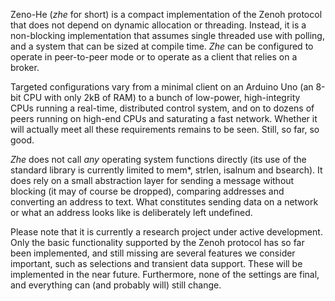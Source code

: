 Zeno-He (*zhe* for short) is a compact implementation of the Zenoh protocol that does not depend on dynamic allocation or threading. Instead, it is a non-blocking implementation that assumes single threaded use with polling, and a system that can be sized at compile time. *Zhe* can be configured to operate in peer-to-peer mode or to operate as a client that relies on a broker.

Targeted configurations vary from a minimal client on an Arduino Uno (an 8-bit CPU with only 2kB of RAM) to a bunch of low-power, high-integrity CPUs running a real-time, distributed control system, and on to dozens of peers running on high-end CPUs and saturating a fast network. Whether it will actually meet all these requirements remains to be seen. Still, so far, so good.

*Zhe* does not call *any* operating system functions directly (its use of the standard library is currently limited to mem*, strlen, isalnum and bsearch). It does rely on a small abstraction layer for sending a message without blocking (it may of course be dropped), comparing addresses and converting an address to text. What constitutes sending data on a network or what an address looks like is deliberately left undefined.

Please note that it is currently a research project under active development. Only the basic functionality supported by the Zenoh protocol has so far been implemented, and still missing are several features we consider important, such as selections and transient data support. These will be implemented in the near future. Furthermore, none of the settings are final, and everything can (and probably will) still change.
